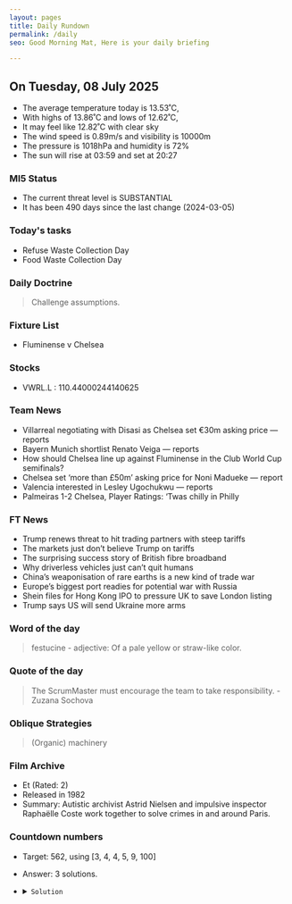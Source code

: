 ```yaml
---
layout: pages
title: Daily Rundown
permalink: /daily
seo: Good Morning Mat, Here is your daily briefing

---
```


<!-- weather_marker starts -->
## On Tuesday, 08 July 2025

- The average temperature today is 13.53˚C,
- With highs of 13.86˚C and lows of 12.62˚C,
- It may feel like 12.82˚C with clear sky
- The wind speed is 0.89m/s and visibility is 10000m
- The pressure is 1018hPa and humidity is 72%
- The sun will rise at 03:59 and set at 20:27

<!-- weather_marker ends -->

### MI5 Status
<!-- threat_marker starts -->
- The current threat level is <span class="highlighter">SUBSTANTIAL</span>
- It has been 490 days since the last change (2024-03-05)

<!-- threat_marker ends -->

### Today's tasks
<!-- task_marker starts -->
- Refuse Waste Collection Day
- Food Waste Collection Day

<!-- task_marker ends -->

### Daily Doctrine
<!-- doctrine_marker starts -->
> Challenge assumptions.
<!-- doctrine_marker ends -->

### Fixture List

<!-- fixture_marker starts -->
- Fluminense v Chelsea
<!-- fixture_marker ends -->

### Stocks

<!-- stocks_marker starts -->

- VWRL.L : 110.44000244140625 

<!-- stocks_marker ends -->

### Team News
<!-- news_marker starts -->

- Villarreal negotiating with Disasi as Chelsea set €30m asking price — reports
- Bayern Munich shortlist Renato Veiga — reports
- How should Chelsea line up against Fluminense in the Club World Cup semifinals?
- Chelsea set ‘more than £50m’ asking price for Noni Madueke — report
- Valencia interested in Lesley Ugochukwu — reports
- Palmeiras 1-2 Chelsea, Player Ratings: ‘Twas chilly in Philly

<!-- news_marker ends -->

### FT News

<!-- ftnews_marker starts -->

- Trump renews threat to hit trading partners with steep tariffs
- The markets just don’t believe Trump on tariffs
- The surprising success story of British fibre broadband
- Why driverless vehicles just can’t quit humans
- China’s weaponisation of rare earths is a new kind of trade war
- Europe’s biggest port readies for potential war with Russia
- Shein files for Hong Kong IPO to pressure UK to save London listing
- Trump says US will send Ukraine more arms

<!-- ftnews_marker ends -->

### Word of the day

<!-- word_marker starts -->

 > festucine - adjective: Of a pale yellow or straw-like color.

<!-- word_marker ends -->

### Quote of the day
<!-- quote_marker starts -->

> The ScrumMaster must encourage the team to take responsibility. - Zuzana Sochova

<!-- quote_marker ends -->

### Oblique Strategies
<!-- eno_marker starts -->
> (Organic) machinery

<!-- eno_marker ends -->

### Film Archive

<!-- film_marker starts -->
- Et (Rated: 2)
- Released in 1982
- Summary: Autistic archivist Astrid Nielsen and impulsive inspector Raphaëlle Coste work together to solve crimes in and around Paris.
<!-- film_marker ends -->

### Countdown numbers
<!-- game_marker starts -->

- Target: 562, using [3, 4, 4, 5, 9, 100]
- Answer: 3 solutions.

- <details><summary><code>Solution</code></summary>

  Solution: ( 100 + 9 + 4 ) x 5 - 3

   </details>

<!-- game_marker ends -->
